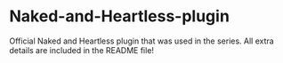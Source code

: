 # Naked-and-Heartless-plugin
Official Naked and Heartless plugin that was used in the series. All extra details are included in the README file!
